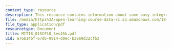 ```yaml
---
content_type: resource
description: This resource contains information about some easy integrals.
file: /media/https%3A/open-learning-course-data-rc.s3.amazonaws.com/18-01sc-single-variable-calculus-fall-2010/a76b14bf67d60914d0ecb38e9d32cfb3_MIT18_01SCF10_Ses45b.pdf
file_type: application/pdf
resourcetype: Document
title: MIT18_01SCF10_Ses45b.pdf
uid: a76b14bf-67d6-0914-d0ec-b38e9d32cfb3
---
```

